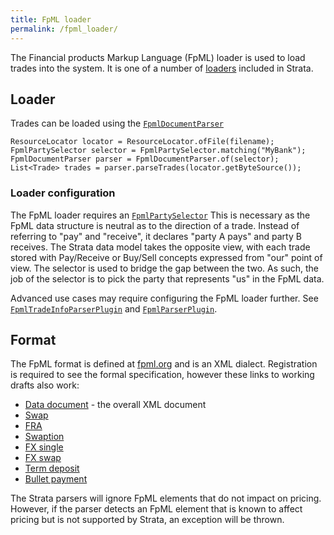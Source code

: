 ```yaml
---
title: FpML loader
permalink: /fpml_loader/
---
```


The Financial products Markup Language (FpML) loader is used to load trades into the system.
It is one of a number of [loaders]({{site.baseurl}}/loaders) included in Strata.


## Loader

Trades can be loaded using the [`FpmlDocumentParser`]({{site.baseurl}}/apidocs/com/opengamma/strata/loader/fpml/FpmlDocumentParser.html)

```
ResourceLocator locator = ResourceLocator.ofFile(filename);
FpmlPartySelector selector = FpmlPartySelector.matching("MyBank");
FpmlDocumentParser parser = FpmlDocumentParser.of(selector);
List<Trade> trades = parser.parseTrades(locator.getByteSource());
```


### Loader configuration

The FpML loader requires an [`FpmlPartySelector`]({{site.baseurl}}/apidocs/com/opengamma/strata/loader/fpml/FpmlPartySelector.html)
This is necessary as the FpML data structure is neutral as to the direction of a trade.
Instead of referring to "pay" and "receive", it declares "party A pays" and party B receives.
The Strata data model takes the opposite view, with each trade stored with Pay/Receive or Buy/Sell concepts
expressed from "our" point of view. The selector is used to bridge the gap between the two.
As such, the job of the selector is to pick the party that represents "us" in the FpML data.

Advanced use cases may require configuring the FpML loader further.
See [`FpmlTradeInfoParserPlugin`]({{site.baseurl}}/apidocs/com/opengamma/strata/loader/fpml/FpmlTradeInfoParserPlugin.html)
and [`FpmlParserPlugin`]({{site.baseurl}}/apidocs/com/opengamma/strata/loader/fpml/FpmlParserPlugin.html).


## Format

The FpML format is defined at [fpml.org](https://www.fpml.org) and is an XML dialect.
Registration is required to see the formal specification, however these links to working drafts also work:

* [Data document](https://www.fpml.org/spec/fpml-5-8-3-wd-3/html/confirmation/schemaDocumentation/schemas/fpml-main-5-8_xsd/elements/dataDocument.html) - the overall XML document
* [Swap](https://www.fpml.org/spec/fpml-5-8-3-wd-3/html/confirmation/schemaDocumentation/schemas/fpml-ird-5-8_xsd/elements/swap.html)
* [FRA](https://www.fpml.org/spec/fpml-5-8-3-wd-3/html/confirmation/schemaDocumentation/schemas/fpml-ird-5-8_xsd/elements/fra.html)
* [Swaption](https://www.fpml.org/spec/fpml-5-8-3-wd-3/html/confirmation/schemaDocumentation/schemas/fpml-ird-5-8_xsd/elements/swaption.html)
* [FX single](https://www.fpml.org/spec/fpml-5-8-3-wd-3/html/confirmation/schemaDocumentation/schemas/fpml-fx-5-8_xsd/elements/fxSingleLeg.html)
* [FX swap](https://www.fpml.org/spec/fpml-5-8-3-wd-3/html/confirmation/schemaDocumentation/schemas/fpml-fx-5-8_xsd/elements/fxSwap.html)
* [Term deposit](https://www.fpml.org/spec/fpml-5-8-3-wd-3/html/confirmation/schemaDocumentation/schemas/fpml-fx-5-8_xsd/elements/termDeposit.html)
* [Bullet payment](https://www.fpml.org/spec/fpml-5-8-3-wd-3/html/confirmation/schemaDocumentation/schemas/fpml-ird-5-8_xsd/elements/bulletPayment.html)

The Strata parsers will ignore FpML elements that do not impact on pricing.
However, if the parser detects an FpML element that is known to affect pricing
but is not supported by Strata, an exception will be thrown.
